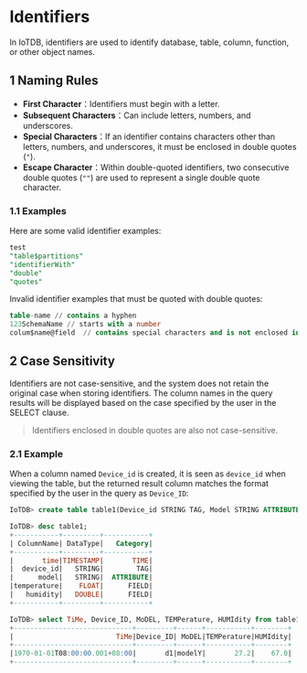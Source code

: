 <!--

    Licensed to the Apache Software Foundation (ASF) under one
    or more contributor license agreements.  See the NOTICE file
    distributed with this work for additional information
    regarding copyright ownership.  The ASF licenses this file
    to you under the Apache License, Version 2.0 (the
    "License"); you may not use this file except in compliance
    with the License.  You may obtain a copy of the License at
    
        http://www.apache.org/licenses/LICENSE-2.0
    
    Unless required by applicable law or agreed to in writing,
    software distributed under the License is distributed on an
    "AS IS" BASIS, WITHOUT WARRANTIES OR CONDITIONS OF ANY
    KIND, either express or implied.  See the License for the
    specific language governing permissions and limitations
    under the License.

-->

# Identifiers

In IoTDB, identifiers are used to identify database, table, column, function, or other object names.

## 1 Naming Rules

- __First Character__：Identifiers must begin with a letter.
- __Subsequent Characters__：Can include letters, numbers, and underscores.
- __Special Characters__：If an identifier contains characters other than letters, numbers, and underscores, it must be enclosed in double quotes (`"`).
- __Escape Character__：Within double-quoted identifiers, two consecutive double quotes (`""`) are used to represent a single double quote character.

### 1.1 Examples

Here are some valid identifier examples:

```sql
test
"table$partitions"
"identifierWith"
"double"
"quotes"
```

Invalid identifier examples that must be quoted with double quotes:

```sql
table-name // contains a hyphen
123SchemaName // starts with a number
colum$name@field  // contains special characters and is not enclosed in double quotes
```

## 2 Case Sensitivity

Identifiers are not case-sensitive, and the system does not retain the original case when storing identifiers. The column names in the query results will be displayed based on the case specified by the user in the SELECT clause.

> Identifiers enclosed in double quotes are also not case-sensitive.

### 2.1 Example

When a column named `Device_id` is created, it is seen as `device_id` when viewing the table, but the returned result column matches the format specified by the user in the query as `Device_ID`:

```sql
IoTDB> create table table1(Device_id STRING TAG, Model STRING ATTRIBUTE, TemPerature FLOAT FIELD, Humidity DOUBLE FIELD)

IoTDB> desc table1;
+-----------+---------+-----------+
| ColumnName| DataType|   Category|
+-----------+---------+-----------+
|       time|TIMESTAMP|       TIME|
|  device_id|   STRING|        TAG|
|      model|   STRING|  ATTRIBUTE|
|temperature|    FLOAT|      FIELD|
|   humidity|   DOUBLE|      FIELD|
+-----------+---------+-----------+

IoTDB> select TiMe, Device_ID, MoDEL, TEMPerature, HUMIdity from table1;
+-----------------------------+---------+------+-----------+--------+
|                         TiMe|Device_ID| MoDEL|TEMPerature|HUMIdity|
+-----------------------------+---------+------+-----------+--------+
|1970-01-01T08:00:00.001+08:00|       d1|modelY|       27.2|    67.0|
+-----------------------------+---------+------+-----------+--------+
```